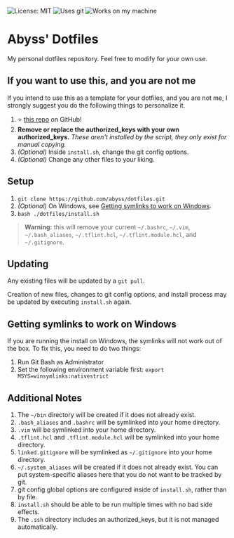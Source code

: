 ![License: MIT](https://img.shields.io/github/license/abyss/dotfiles?style=for-the-badge)
![Uses git](https://img.shields.io/badge/uses-git-blue?style=for-the-badge)
![Works on my machine](https://img.shields.io/badge/works%20on-my%20machine-red?style=for-the-badge)

# Abyss' Dotfiles

My personal dotfiles repository. Feel free to modify for your own use.

## If you want to use this, and you are not me

If you intend to use this as a template for your dotfiles, and you are not me, I strongly suggest you do the following things to personalize it.

1) :star: [this repo](https://github.com/abyss/dotfiles) on GitHub!
2) **Remove or replace the authorized_keys with your own authorized_keys.** *These aren't installed by the script, they only exist for manual copying.*
3) *(Optional)* Inside `install.sh`, change the git config options.
4) *(Optional)* Change any other files to your liking.

## Setup

1) `git clone https://github.com/abyss/dotfiles.git`
2) *(Optional)* On Windows, see [Getting symlinks to work on Windows](#getting-symlinks-to-work-on-windows).
3) `bash ./dotfiles/install.sh`
> **Warning:** this will remove your current `~/.bashrc`, `~/.vim`, `~/.bash_aliases`, `~/.tflint.hcl`, `~/.tflint.module.hcl`, and `~/.gitignore`.

## Updating

Any existing files will be updated by a `git pull`.

Creation of new files, changes to git config options, and install process may be updated by executing `install.sh` again.

## Getting symlinks to work on Windows

If you are running the install on Windows, the symlinks will not work out of the box. To fix this, you need to do two things:

1) Run Git Bash as Administrator
2) Set the following environment variable first: `export MSYS=winsymlinks:nativestrict`

## Additional Notes
1) The `~/bin` directory will be created if it does not already exist.
2) `.bash_aliases` and `.bashrc` will be symlinked into your home directory.
3) `.vim` will be symlinked into your home directory.
4) `.tflint.hcl` and `.tflint.module.hcl` will be symlinked into your home directory.
5) `linked.gitignore` will be symlinked as `~/.gitignore` into your home directory.
6) `~/.system_aliases` will be created if it does not already exist. You can put system-specific aliases here that you do not want to be tracked by git.
7) git config global options are configured inside of `install.sh`, rather than by file.
8) `install.sh` should be able to be run multiple times with no bad side effects.
9) The `.ssh` directory includes an authorized_keys, but it is not managed automatically.
